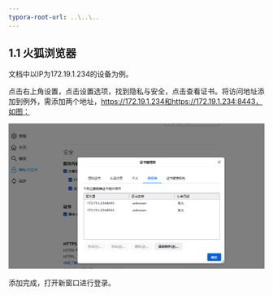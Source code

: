 ```yaml
---
typora-root-url: ..\..\..
---
```


## 1.1 火狐浏览器

文档中以IP为172.19.1.234的设备为例。

点击右上角设置，点击设置选项，找到隐私与安全，点击查看证书。将访问地址添加到例外，需添加两个地址，https://172.19.1.234和https://172.19.1.234:8443，如图： 

 ![](/images/operation/login/login/login_1.png)

添加完成，打开新窗口进行登录。
